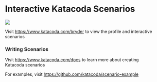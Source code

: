 # Interactive Katacoda Scenarios

[![](http://shields.katacoda.com/katacoda/bryder/count.svg)](https://www.katacoda.com/bryder "Get your profile on Katacoda.com")

Visit https://www.katacoda.com/bryder to view the profile and interactive scenarios

### Writing Scenarios
Visit https://www.katacoda.com/docs to learn more about creating Katacoda scenarios

For examples, visit https://github.com/katacoda/scenario-example
